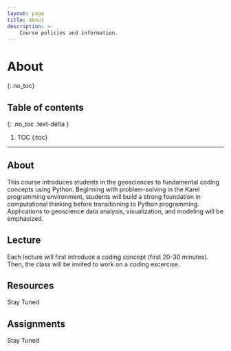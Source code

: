 ```yaml
---
layout: page
title: About
description: >-
    Course policies and information.
---
```


# About
{:.no_toc}

## Table of contents
{: .no_toc .text-delta }

1. TOC
{:toc}

---

## About

This course introduces students in the geosciences to fundamental coding concepts using Python. Beginning with problem-solving in the Karel programming environment, students will build a strong foundation in computational thinking before transitioning to Python programming. Applications to geoscience data analysis, visualization, and modeling will be emphasized.


## Lecture
Each lecture will first introduce a coding concept (first 20-30 minutes). Then, the class will be invited to work on a coding excercise.


## Resources

Stay Tuned

## Assignments

Stay Tuned
